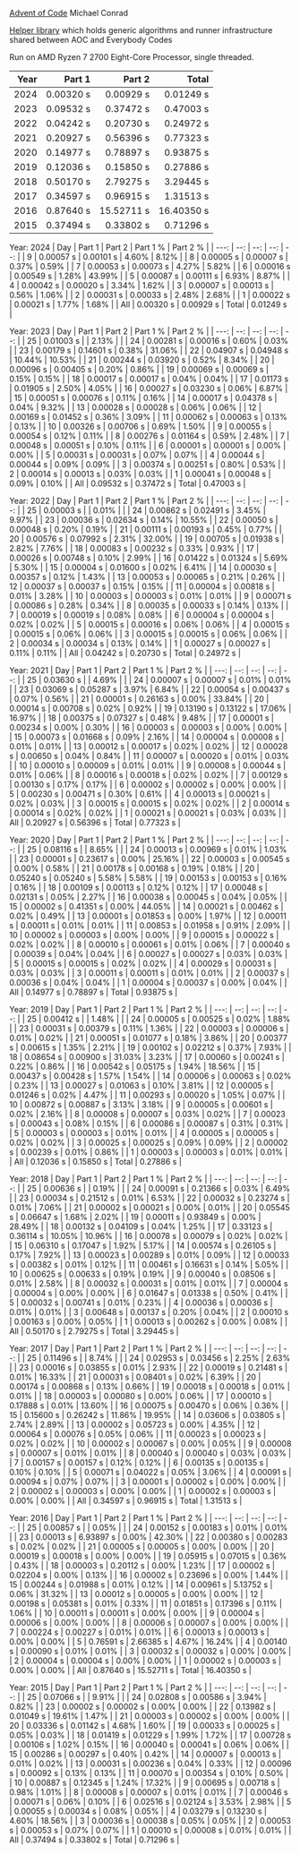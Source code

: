 [Advent of Code](https://adventofcode.com/)
Michael Conrad

[Helper library](https://github.com/mmitton/helper) which holds generic algorithms and runner
infrastructure shared between AOC and Everybody Codes

Run on AMD Ryzen 7 2700 Eight-Core Processor, single threaded.

| Year | Part 1 | Part 2 | Total |
| ---: | --: | --: | ---: |
| 2024 | 0.00320 s | 0.00929 s | 0.01249 s |
| 2023 | 0.09532 s | 0.37472 s | 0.47003 s |
| 2022 | 0.04242 s | 0.20730 s | 0.24972 s |
| 2021 | 0.20927 s | 0.56396 s | 0.77323 s |
| 2020 | 0.14977 s | 0.78897 s | 0.93875 s |
| 2019 | 0.12036 s | 0.15850 s | 0.27886 s |
| 2018 | 0.50170 s | 2.79275 s | 3.29445 s |
| 2017 | 0.34597 s | 0.96915 s | 1.31513 s |
| 2016 | 0.87640 s | 15.52711 s | 16.40350 s |
| 2015 | 0.37494 s | 0.33802 s | 0.71296 s |

Year: 2024
| Day | Part 1 | Part 2 | Part 1 % | Part 2 % |
| ---: | --: | --: | --: | --: |
| 9 | 0.00057 s | 0.00101 s | 4.60% | 8.12% |
| 8 | 0.00005 s | 0.00007 s | 0.37% | 0.59% |
| 7 | 0.00053 s | 0.00073 s | 4.27% | 5.82% |
| 6 | 0.00016 s | 0.00549 s | 1.28% | 43.99% |
| 5 | 0.00087 s | 0.00111 s | 6.93% | 8.87% |
| 4 | 0.00042 s | 0.00020 s | 3.34% | 1.62% |
| 3 | 0.00007 s | 0.00013 s | 0.56% | 1.06% |
| 2 | 0.00031 s | 0.00033 s | 2.48% | 2.68% |
| 1 | 0.00022 s | 0.00021 s | 1.77% | 1.68% |
| All | 0.00320 s | 0.00929 s | Total | 0.01249 s |

Year: 2023
| Day | Part 1 | Part 2 | Part 1 % | Part 2 % |
| ---: | --: | --: | --: | --: |
| 25 | 0.01003 s |  | 2.13% |  |
| 24 | 0.00281 s | 0.00016 s | 0.60% | 0.03% |
| 23 | 0.00179 s | 0.14601 s | 0.38% | 31.06% |
| 22 | 0.04907 s | 0.04948 s | 10.44% | 10.53% |
| 21 | 0.00244 s | 0.03920 s | 0.52% | 8.34% |
| 20 | 0.00096 s | 0.00405 s | 0.20% | 0.86% |
| 19 | 0.00069 s | 0.00069 s | 0.15% | 0.15% |
| 18 | 0.00017 s | 0.00017 s | 0.04% | 0.04% |
| 17 | 0.01173 s | 0.01905 s | 2.50% | 4.05% |
| 16 | 0.00027 s | 0.03230 s | 0.06% | 6.87% |
| 15 | 0.00051 s | 0.00076 s | 0.11% | 0.16% |
| 14 | 0.00017 s | 0.04378 s | 0.04% | 9.32% |
| 13 | 0.00028 s | 0.00028 s | 0.06% | 0.06% |
| 12 | 0.00169 s | 0.01452 s | 0.36% | 3.09% |
| 11 | 0.00062 s | 0.00063 s | 0.13% | 0.13% |
| 10 | 0.00326 s | 0.00706 s | 0.69% | 1.50% |
| 9 | 0.00055 s | 0.00054 s | 0.12% | 0.11% |
| 8 | 0.00276 s | 0.01164 s | 0.59% | 2.48% |
| 7 | 0.00048 s | 0.00051 s | 0.10% | 0.11% |
| 6 | 0.00001 s | 0.00001 s | 0.00% | 0.00% |
| 5 | 0.00031 s | 0.00031 s | 0.07% | 0.07% |
| 4 | 0.00044 s | 0.00044 s | 0.09% | 0.09% |
| 3 | 0.00374 s | 0.00251 s | 0.80% | 0.53% |
| 2 | 0.00014 s | 0.00013 s | 0.03% | 0.03% |
| 1 | 0.00041 s | 0.00048 s | 0.09% | 0.10% |
| All | 0.09532 s | 0.37472 s | Total | 0.47003 s |

Year: 2022
| Day | Part 1 | Part 2 | Part 1 % | Part 2 % |
| ---: | --: | --: | --: | --: |
| 25 | 0.00003 s |  | 0.01% |  |
| 24 | 0.00862 s | 0.02491 s | 3.45% | 9.97% |
| 23 | 0.00036 s | 0.02634 s | 0.14% | 10.55% |
| 22 | 0.00050 s | 0.00048 s | 0.20% | 0.19% |
| 21 | 0.00111 s | 0.00193 s | 0.45% | 0.77% |
| 20 | 0.00576 s | 0.07992 s | 2.31% | 32.00% |
| 19 | 0.00705 s | 0.01938 s | 2.82% | 7.76% |
| 18 | 0.00083 s | 0.00232 s | 0.33% | 0.93% |
| 17 | 0.00026 s | 0.00748 s | 0.10% | 2.99% |
| 16 | 0.01422 s | 0.01324 s | 5.69% | 5.30% |
| 15 | 0.00004 s | 0.01600 s | 0.02% | 6.41% |
| 14 | 0.00030 s | 0.00357 s | 0.12% | 1.43% |
| 13 | 0.00053 s | 0.00065 s | 0.21% | 0.26% |
| 12 | 0.00037 s | 0.00037 s | 0.15% | 0.15% |
| 11 | 0.00004 s | 0.00818 s | 0.01% | 3.28% |
| 10 | 0.00003 s | 0.00003 s | 0.01% | 0.01% |
| 9 | 0.00071 s | 0.00086 s | 0.28% | 0.34% |
| 8 | 0.00035 s | 0.00033 s | 0.14% | 0.13% |
| 7 | 0.00019 s | 0.00019 s | 0.08% | 0.08% |
| 6 | 0.00004 s | 0.00004 s | 0.02% | 0.02% |
| 5 | 0.00015 s | 0.00016 s | 0.06% | 0.06% |
| 4 | 0.00015 s | 0.00015 s | 0.06% | 0.06% |
| 3 | 0.00015 s | 0.00015 s | 0.06% | 0.06% |
| 2 | 0.00034 s | 0.00034 s | 0.13% | 0.14% |
| 1 | 0.00027 s | 0.00027 s | 0.11% | 0.11% |
| All | 0.04242 s | 0.20730 s | Total | 0.24972 s |

Year: 2021
| Day | Part 1 | Part 2 | Part 1 % | Part 2 % |
| ---: | --: | --: | --: | --: |
| 25 | 0.03630 s |  | 4.69% |  |
| 24 | 0.00007 s | 0.00007 s | 0.01% | 0.01% |
| 23 | 0.03069 s | 0.05287 s | 3.97% | 6.84% |
| 22 | 0.00054 s | 0.00437 s | 0.07% | 0.56% |
| 21 | 0.00001 s | 0.26163 s | 0.00% | 33.84% |
| 20 | 0.00014 s | 0.00708 s | 0.02% | 0.92% |
| 19 | 0.13190 s | 0.13122 s | 17.06% | 16.97% |
| 18 | 0.00375 s | 0.07327 s | 0.48% | 9.48% |
| 17 | 0.00001 s | 0.00234 s | 0.00% | 0.30% |
| 16 | 0.00003 s | 0.00003 s | 0.00% | 0.00% |
| 15 | 0.00073 s | 0.01668 s | 0.09% | 2.16% |
| 14 | 0.00004 s | 0.00008 s | 0.01% | 0.01% |
| 13 | 0.00012 s | 0.00017 s | 0.02% | 0.02% |
| 12 | 0.00028 s | 0.00650 s | 0.04% | 0.84% |
| 11 | 0.00007 s | 0.00020 s | 0.01% | 0.03% |
| 10 | 0.00010 s | 0.00009 s | 0.01% | 0.01% |
| 9 | 0.00008 s | 0.00044 s | 0.01% | 0.06% |
| 8 | 0.00016 s | 0.00018 s | 0.02% | 0.02% |
| 7 | 0.00129 s | 0.00130 s | 0.17% | 0.17% |
| 6 | 0.00002 s | 0.00002 s | 0.00% | 0.00% |
| 5 | 0.00230 s | 0.00471 s | 0.30% | 0.61% |
| 4 | 0.00013 s | 0.00021 s | 0.02% | 0.03% |
| 3 | 0.00015 s | 0.00015 s | 0.02% | 0.02% |
| 2 | 0.00014 s | 0.00014 s | 0.02% | 0.02% |
| 1 | 0.00021 s | 0.00021 s | 0.03% | 0.03% |
| All | 0.20927 s | 0.56396 s | Total | 0.77323 s |

Year: 2020
| Day | Part 1 | Part 2 | Part 1 % | Part 2 % |
| ---: | --: | --: | --: | --: |
| 25 | 0.08116 s |  | 8.65% |  |
| 24 | 0.00013 s | 0.00969 s | 0.01% | 1.03% |
| 23 | 0.00001 s | 0.23617 s | 0.00% | 25.16% |
| 22 | 0.00003 s | 0.00545 s | 0.00% | 0.58% |
| 21 | 0.00178 s | 0.00168 s | 0.19% | 0.18% |
| 20 | 0.05240 s | 0.05240 s | 5.58% | 5.58% |
| 19 | 0.00153 s | 0.00153 s | 0.16% | 0.16% |
| 18 | 0.00109 s | 0.00113 s | 0.12% | 0.12% |
| 17 | 0.00048 s | 0.02131 s | 0.05% | 2.27% |
| 16 | 0.00038 s | 0.00045 s | 0.04% | 0.05% |
| 15 | 0.00002 s | 0.41351 s | 0.00% | 44.05% |
| 14 | 0.00021 s | 0.00462 s | 0.02% | 0.49% |
| 13 | 0.00001 s | 0.01853 s | 0.00% | 1.97% |
| 12 | 0.00011 s | 0.00011 s | 0.01% | 0.01% |
| 11 | 0.00853 s | 0.01958 s | 0.91% | 2.09% |
| 10 | 0.00002 s | 0.00003 s | 0.00% | 0.00% |
| 9 | 0.00015 s | 0.00022 s | 0.02% | 0.02% |
| 8 | 0.00010 s | 0.00061 s | 0.01% | 0.06% |
| 7 | 0.00040 s | 0.00039 s | 0.04% | 0.04% |
| 6 | 0.00027 s | 0.00027 s | 0.03% | 0.03% |
| 5 | 0.00015 s | 0.00015 s | 0.02% | 0.02% |
| 4 | 0.00029 s | 0.00031 s | 0.03% | 0.03% |
| 3 | 0.00011 s | 0.00011 s | 0.01% | 0.01% |
| 2 | 0.00037 s | 0.00036 s | 0.04% | 0.04% |
| 1 | 0.00004 s | 0.00037 s | 0.00% | 0.04% |
| All | 0.14977 s | 0.78897 s | Total | 0.93875 s |

Year: 2019
| Day | Part 1 | Part 2 | Part 1 % | Part 2 % |
| ---: | --: | --: | --: | --: |
| 25 | 0.00412 s |  | 1.48% |  |
| 24 | 0.00005 s | 0.00525 s | 0.02% | 1.88% |
| 23 | 0.00031 s | 0.00379 s | 0.11% | 1.36% |
| 22 | 0.00003 s | 0.00006 s | 0.01% | 0.02% |
| 21 | 0.00051 s | 0.01077 s | 0.18% | 3.86% |
| 20 | 0.00377 s | 0.00615 s | 1.35% | 2.21% |
| 19 | 0.00102 s | 0.02212 s | 0.37% | 7.93% |
| 18 | 0.08654 s | 0.00900 s | 31.03% | 3.23% |
| 17 | 0.00060 s | 0.00241 s | 0.22% | 0.86% |
| 16 | 0.00542 s | 0.05175 s | 1.94% | 18.56% |
| 15 | 0.00437 s | 0.00428 s | 1.57% | 1.54% |
| 14 | 0.00006 s | 0.00063 s | 0.02% | 0.23% |
| 13 | 0.00027 s | 0.01063 s | 0.10% | 3.81% |
| 12 | 0.00005 s | 0.01246 s | 0.02% | 4.47% |
| 11 | 0.00293 s | 0.00020 s | 1.05% | 0.07% |
| 10 | 0.00872 s | 0.00887 s | 3.13% | 3.18% |
| 9 | 0.00005 s | 0.00601 s | 0.02% | 2.16% |
| 8 | 0.00008 s | 0.00007 s | 0.03% | 0.02% |
| 7 | 0.00023 s | 0.00043 s | 0.08% | 0.15% |
| 6 | 0.00086 s | 0.00087 s | 0.31% | 0.31% |
| 5 | 0.00003 s | 0.00003 s | 0.01% | 0.01% |
| 4 | 0.00005 s | 0.00005 s | 0.02% | 0.02% |
| 3 | 0.00025 s | 0.00025 s | 0.09% | 0.09% |
| 2 | 0.00002 s | 0.00239 s | 0.01% | 0.86% |
| 1 | 0.00003 s | 0.00003 s | 0.01% | 0.01% |
| All | 0.12036 s | 0.15850 s | Total | 0.27886 s |

Year: 2018
| Day | Part 1 | Part 2 | Part 1 % | Part 2 % |
| ---: | --: | --: | --: | --: |
| 25 | 0.00636 s |  | 0.19% |  |
| 24 | 0.00091 s | 0.21366 s | 0.03% | 6.49% |
| 23 | 0.00034 s | 0.21512 s | 0.01% | 6.53% |
| 22 | 0.00032 s | 0.23274 s | 0.01% | 7.06% |
| 21 | 0.00002 s | 0.00021 s | 0.00% | 0.01% |
| 20 | 0.05545 s | 0.06647 s | 1.68% | 2.02% |
| 19 | 0.00011 s | 0.93849 s | 0.00% | 28.49% |
| 18 | 0.00132 s | 0.04109 s | 0.04% | 1.25% |
| 17 | 0.33123 s | 0.36114 s | 10.05% | 10.96% |
| 16 | 0.00078 s | 0.00079 s | 0.02% | 0.02% |
| 15 | 0.06310 s | 0.17047 s | 1.92% | 5.17% |
| 14 | 0.00574 s | 0.26105 s | 0.17% | 7.92% |
| 13 | 0.00023 s | 0.00289 s | 0.01% | 0.09% |
| 12 | 0.00033 s | 0.00382 s | 0.01% | 0.12% |
| 11 | 0.00461 s | 0.16631 s | 0.14% | 5.05% |
| 10 | 0.00625 s | 0.00633 s | 0.19% | 0.19% |
| 9 | 0.00040 s | 0.08506 s | 0.01% | 2.58% |
| 8 | 0.00032 s | 0.00031 s | 0.01% | 0.01% |
| 7 | 0.00004 s | 0.00004 s | 0.00% | 0.00% |
| 6 | 0.01647 s | 0.01338 s | 0.50% | 0.41% |
| 5 | 0.00032 s | 0.00741 s | 0.01% | 0.23% |
| 4 | 0.00036 s | 0.00036 s | 0.01% | 0.01% |
| 3 | 0.00648 s | 0.00137 s | 0.20% | 0.04% |
| 2 | 0.00010 s | 0.00163 s | 0.00% | 0.05% |
| 1 | 0.00013 s | 0.00262 s | 0.00% | 0.08% |
| All | 0.50170 s | 2.79275 s | Total | 3.29445 s |

Year: 2017
| Day | Part 1 | Part 2 | Part 1 % | Part 2 % |
| ---: | --: | --: | --: | --: |
| 25 | 0.11496 s |  | 8.74% |  |
| 24 | 0.02953 s | 0.03456 s | 2.25% | 2.63% |
| 23 | 0.00016 s | 0.03855 s | 0.01% | 2.93% |
| 22 | 0.00019 s | 0.21481 s | 0.01% | 16.33% |
| 21 | 0.00031 s | 0.08401 s | 0.02% | 6.39% |
| 20 | 0.00174 s | 0.00868 s | 0.13% | 0.66% |
| 19 | 0.00018 s | 0.00018 s | 0.01% | 0.01% |
| 18 | 0.00003 s | 0.00080 s | 0.00% | 0.06% |
| 17 | 0.00010 s | 0.17888 s | 0.01% | 13.60% |
| 16 | 0.00075 s | 0.00470 s | 0.06% | 0.36% |
| 15 | 0.15600 s | 0.26242 s | 11.86% | 19.95% |
| 14 | 0.03606 s | 0.03805 s | 2.74% | 2.89% |
| 13 | 0.00002 s | 0.05723 s | 0.00% | 4.35% |
| 12 | 0.00064 s | 0.00076 s | 0.05% | 0.06% |
| 11 | 0.00023 s | 0.00023 s | 0.02% | 0.02% |
| 10 | 0.00002 s | 0.00067 s | 0.00% | 0.05% |
| 9 | 0.00008 s | 0.00007 s | 0.01% | 0.01% |
| 8 | 0.00040 s | 0.00040 s | 0.03% | 0.03% |
| 7 | 0.00157 s | 0.00157 s | 0.12% | 0.12% |
| 6 | 0.00135 s | 0.00135 s | 0.10% | 0.10% |
| 5 | 0.00071 s | 0.04022 s | 0.05% | 3.06% |
| 4 | 0.00091 s | 0.00094 s | 0.07% | 0.07% |
| 3 | 0.00001 s | 0.00002 s | 0.00% | 0.00% |
| 2 | 0.00002 s | 0.00003 s | 0.00% | 0.00% |
| 1 | 0.00002 s | 0.00003 s | 0.00% | 0.00% |
| All | 0.34597 s | 0.96915 s | Total | 1.31513 s |

Year: 2016
| Day | Part 1 | Part 2 | Part 1 % | Part 2 % |
| ---: | --: | --: | --: | --: |
| 25 | 0.00857 s |  | 0.05% |  |
| 24 | 0.00152 s | 0.00183 s | 0.01% | 0.01% |
| 23 | 0.00013 s | 6.93897 s | 0.00% | 42.30% |
| 22 | 0.00380 s | 0.00283 s | 0.02% | 0.02% |
| 21 | 0.00005 s | 0.00005 s | 0.00% | 0.00% |
| 20 | 0.00019 s | 0.00018 s | 0.00% | 0.00% |
| 19 | 0.05915 s | 0.07015 s | 0.36% | 0.43% |
| 18 | 0.00003 s | 0.20112 s | 0.00% | 1.23% |
| 17 | 0.00002 s | 0.02204 s | 0.00% | 0.13% |
| 16 | 0.00002 s | 0.23696 s | 0.00% | 1.44% |
| 15 | 0.00244 s | 0.01988 s | 0.01% | 0.12% |
| 14 | 0.00961 s | 5.13752 s | 0.06% | 31.32% |
| 13 | 0.00012 s | 0.00005 s | 0.00% | 0.00% |
| 12 | 0.00198 s | 0.05381 s | 0.01% | 0.33% |
| 11 | 0.01851 s | 0.17396 s | 0.11% | 1.06% |
| 10 | 0.00011 s | 0.00011 s | 0.00% | 0.00% |
| 9 | 0.00004 s | 0.00006 s | 0.00% | 0.00% |
| 8 | 0.00006 s | 0.00007 s | 0.00% | 0.00% |
| 7 | 0.00224 s | 0.00227 s | 0.01% | 0.01% |
| 6 | 0.00013 s | 0.00013 s | 0.00% | 0.00% |
| 5 | 0.76591 s | 2.66385 s | 4.67% | 16.24% |
| 4 | 0.00140 s | 0.00090 s | 0.01% | 0.01% |
| 3 | 0.00032 s | 0.00032 s | 0.00% | 0.00% |
| 2 | 0.00004 s | 0.00004 s | 0.00% | 0.00% |
| 1 | 0.00002 s | 0.00003 s | 0.00% | 0.00% |
| All | 0.87640 s | 15.52711 s | Total | 16.40350 s |

Year: 2015
| Day | Part 1 | Part 2 | Part 1 % | Part 2 % |
| ---: | --: | --: | --: | --: |
| 25 | 0.07066 s |  | 9.91% |  |
| 24 | 0.02808 s | 0.00586 s | 3.94% | 0.82% |
| 23 | 0.00002 s | 0.00002 s | 0.00% | 0.00% |
| 22 | 0.13982 s | 0.01049 s | 19.61% | 1.47% |
| 21 | 0.00003 s | 0.00002 s | 0.00% | 0.00% |
| 20 | 0.03336 s | 0.01142 s | 4.68% | 1.60% |
| 19 | 0.00033 s | 0.00025 s | 0.05% | 0.03% |
| 18 | 0.01419 s | 0.01229 s | 1.99% | 1.72% |
| 17 | 0.00728 s | 0.00106 s | 1.02% | 0.15% |
| 16 | 0.00040 s | 0.00041 s | 0.06% | 0.06% |
| 15 | 0.00286 s | 0.00297 s | 0.40% | 0.42% |
| 14 | 0.00007 s | 0.00013 s | 0.01% | 0.02% |
| 13 | 0.00031 s | 0.00236 s | 0.04% | 0.33% |
| 12 | 0.00096 s | 0.00092 s | 0.13% | 0.13% |
| 11 | 0.00070 s | 0.00354 s | 0.10% | 0.50% |
| 10 | 0.00887 s | 0.12345 s | 1.24% | 17.32% |
| 9 | 0.00695 s | 0.00718 s | 0.98% | 1.01% |
| 8 | 0.00008 s | 0.00007 s | 0.01% | 0.01% |
| 7 | 0.00046 s | 0.00071 s | 0.06% | 0.10% |
| 6 | 0.02516 s | 0.02124 s | 3.53% | 2.98% |
| 5 | 0.00055 s | 0.00034 s | 0.08% | 0.05% |
| 4 | 0.03279 s | 0.13230 s | 4.60% | 18.56% |
| 3 | 0.00036 s | 0.00038 s | 0.05% | 0.05% |
| 2 | 0.00053 s | 0.00053 s | 0.07% | 0.07% |
| 1 | 0.00010 s | 0.00008 s | 0.01% | 0.01% |
| All | 0.37494 s | 0.33802 s | Total | 0.71296 s |

